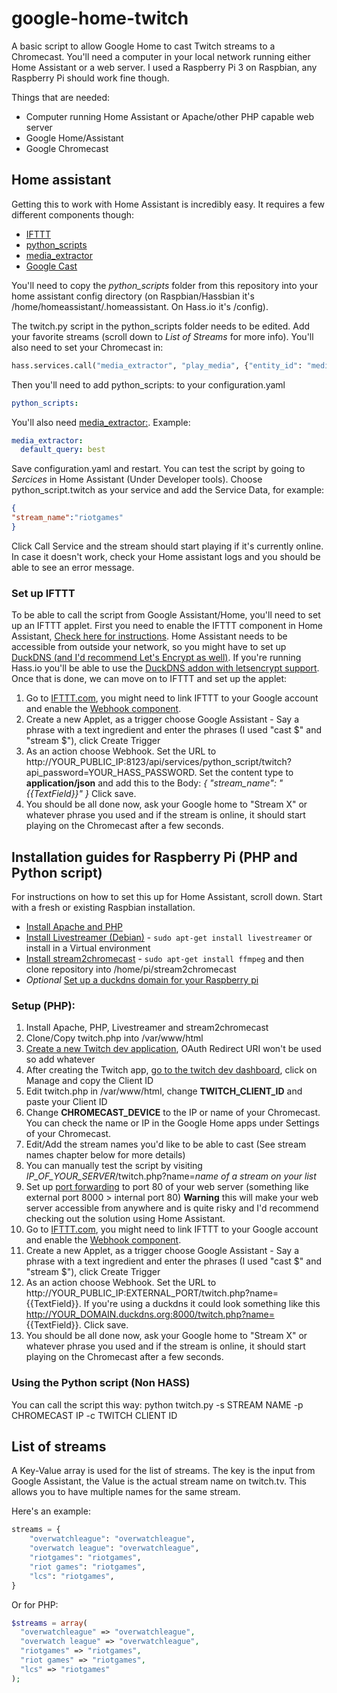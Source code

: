 # google-home-twitch
A basic script to allow Google Home to cast Twitch streams to a Chromecast. You'll need a computer in your local network running either Home Assistant or a web server. I used a Raspberry Pi 3 on Raspbian, any Raspberry Pi should work fine though.

Things that are needed:
* Computer running Home Assistant or Apache/other PHP capable web server
* Google Home/Assistant
* Google Chromecast

## Home assistant
Getting this to work with Home Assistant is incredibly easy. It requires a few different components though:
* [IFTTT](https://home-assistant.io/components/ifttt/)
* [python_scripts](https://home-assistant.io/components/python_script/)
* [media_extractor](https://home-assistant.io/components/media_extractor/)
* [Google Cast](https://home-assistant.io/components/media_player.cast/)

You'll need to copy the *python_scripts* folder from this repository into your home assistant config directory (on Raspbian/Hassbian it's /home/homeassistant/.homeassistant. On Hass.io it's /config).

The twitch.py script in the python_scripts folder needs to be edited. Add your favorite streams (scroll down to *List of Streams* for more info). You'll also need to set your Chromecast in:
```python
hass.services.call("media_extractor", "play_media", {"entity_id": "media_player.YOUR_CHROMECAST", "media_content_id": url, "media_content_type": "video"})
```

Then you'll need to add python_scripts: to your configuration.yaml
```yaml
python_scripts:
```

You'll also need [media_extractor:](https://home-assistant.io/components/media_extractor/). Example:
```yaml
media_extractor:
  default_query: best
```
Save configuration.yaml and restart. You can test the script by going to *Sercices* in Home Assistant (Under Developer tools). Choose python_script.twitch as your service and add the Service Data, for example:
```json
{
"stream_name":"riotgames"
}
```

Click Call Service and the stream should start playing if it's currently online. In case it doesn't work, check your Home assistant logs and you should be able to see an error message.

### Set up IFTTT
To be able to call the script from Google Assistant/Home, you'll need to set up an IFTTT applet. First you need to enable the IFTTT component in Home Assistant, [Check here for instructions](https://home-assistant.io/components/ifttt/). Home Assistant needs to be accessible from outside your network, so you might have to set up [DuckDNS (and I'd recommend Let's Encrypt as well)](https://www.splitbrain.org/blog/2017-08/10-homeassistant_duckdns_letsencrypt). If you're running Hass.io you'll be able to use the [DuckDNS addon with letsencrypt support](https://home-assistant.io/addons/duckdns/). Once that is done, we can move on to IFTTT and set up the applet:

1. Go to [IFTTT.com](https://ifttt.com), you might need to link IFTTT to your Google account and enable the [Webhook component](https://ifttt.com/maker_webhooks).
2. Create a new Applet, as a trigger choose Google Assistant - Say a phrase with a text ingredient and enter the phrases (I used "cast $" and "stream $"), click Create Trigger
3. As an action choose Webhook. Set the URL to http://YOUR_PUBLIC_IP:8123/api/services/python_script/twitch?api_password=YOUR_HASS_PASSWORD. Set the content type to **application/json** and add this to the Body: *{ "stream_name": "{{TextField}}" }* Click save.
4. You should be all done now, ask your Google home to "Stream X" or whatever phrase you used and if the stream is online, it should start playing on the Chromecast after a few seconds.

## Installation guides for Raspberry Pi (PHP and Python script)
For instructions on how to set this up for Home Assistant, scroll down.
Start with a fresh or existing Raspbian installation.
* [Install Apache and PHP](https://www.raspberrypi.org/documentation/remote-access/web-server/apache.md)
* [Install Livestreamer (Debian)](http://docs.livestreamer.io/install.html) - `sudo apt-get install livestreamer` or install in a Virtual environment
* [Install stream2chromecast](https://github.com/Pat-Carter/stream2chromecast) - `sudo apt-get install ffmpeg` and then clone repository into /home/pi/stream2chromecast
* *Optional* [Set up a duckdns domain for your Raspberry pi](http://duckdns.org/install.jsp)

### Setup (PHP):
1. Install Apache, PHP, Livestreamer and stream2chromecast
2. Clone/Copy twitch.php into /var/www/html
3. [Create a new Twitch dev application](https://dev.twitch.tv/dashboard/apps/create), OAuth Redirect URI won't be used so add whatever
4. After creating the Twitch app, [go to the twitch dev dashboard](https://dev.twitch.tv/dashboard/apps), click on Manage and copy the Client ID
5. Edit twitch.php in /var/www/html, change **TWITCH_CLIENT_ID** and paste your Client ID
6. Change **CHROMECAST_DEVICE** to the IP or name of your Chromecast. You can check the name or IP in the Google Home apps under Settings of your Chromecast.
7. Edit/Add the stream names you'd like to be able to cast (See stream names chapter below for more details)
8. You can manually test the script by visiting *IP_OF_YOUR_SERVER*/twitch.php?name=*name of a stream on your list*
9. Set up [port forwarding](https://portforward.com/) to port 80 of your web server (something like external port 8000 > internal port 80) **Warning** this will make your web server accessible from anywhere and is quite risky and I'd recommend checking out the solution using Home Assistant.
10. Go to [IFTTT.com](https://ifttt.com), you might need to link IFTTT to your Google account and enable the [Webhook component](https://ifttt.com/maker_webhooks).
11. Create a new Applet, as a trigger choose Google Assistant - Say a phrase with a text ingredient and enter the phrases (I used "cast $" and "stream $"), click Create Trigger
12. As an action choose Webhook. Set the URL to http://YOUR_PUBLIC_IP:EXTERNAL_PORT/twitch.php?name= {{TextField}}. If you're using a duckdns it could look something like this http://YOUR_DOMAIN.duckdns.org:8000/twitch.php?name= {{TextField}}. Click save.
13. You should be all done now, ask your Google home to "Stream X" or whatever phrase you used and if the stream is online, it should start playing on the Chromecast after a few seconds.

### Using the Python script (Non HASS)
You can call the script this way:
python twitch.py -s STREAM NAME -p CHROMECAST IP -c TWITCH CLIENT ID

## List of streams
A Key-Value array is used for the list of streams. The key is the input from Google Assistant, the Value is the actual stream name on twitch.tv. This allows you to have multiple names for the same stream.

Here's an example:
```python
streams = {
    "overwatchleague": "overwatchleague",
    "overwatch league": "overwatchleague",
    "riotgames": "riotgames",
    "riot games": "riotgames",
    "lcs": "riotgames",
}
```
Or for PHP:
```php
$streams = array(
  "overwatchleague" => "overwatchleague",
  "overwatch league" => "overwatchleague",
  "riotgames" => "riotgames",
  "riot games" => "riotgames",
  "lcs" => "riotgames"
);
```
